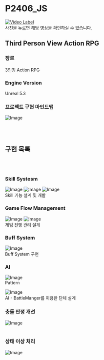# P2406_JS
 
[![Video Label](https://img.youtube.com/vi/OlcyzOfpHmI/0.jpg)](https://youtu.be/OlcyzOfpHmI)
<br>사진을 누르면 해당 영상을 확인하실 수 있습니다. </br>


## Third Person View Action RPG

### 장르 
3인칭 Action RPG

### Engine Version 
Unreal 5.3


### 프로젝트 구현 마인드맵
![Image](https://github.com/user-attachments/assets/88283cde-4366-4a72-92fb-ff6382b598bd)

<br></br> 
## 구현 목록 
<br> </br>
### Skill Systesm
![Image](https://github.com/user-attachments/assets/9cb19c34-1fc8-4bd5-a327-a312e67ee888)
![Image](https://github.com/user-attachments/assets/ae5cade1-9981-48f3-ae4a-da8c75c1ad32)
![Image](https://github.com/user-attachments/assets/b278eb7f-9bfe-4a35-a154-d1b72c280d9c)
<br> Skill 기능 설계 및 개발  </br> 

### Game Flow Management
![Image](https://github.com/user-attachments/assets/2358e13c-a249-4cdd-8c66-2ce0c94913a9)
![Image](https://github.com/user-attachments/assets/6b82899a-2921-40f4-bbd0-f26277640b48)
<br>게임 진행 관리 설계 </br>

### Buff System
![Image](https://github.com/user-attachments/assets/fb789037-b1bd-4e09-967b-4e6e347c8d1a)
<br>Buff System 구현 </br>

### AI
![Image](https://github.com/user-attachments/assets/7de58220-6a60-44da-83c5-ac984e50b523)
<br>Pattern </br>

![Image](https://github.com/user-attachments/assets/7f393cdc-0617-469d-a6c1-0e4b298d282c)
<br> AI - BattleManger를 이용한 단체 설계 </br>

### 충돌 판정 개선
![Image](https://github.com/user-attachments/assets/01f4c041-3b7d-4612-b99e-b0e141f012a5)
<br>  </br> 


### 상태 이상 처리
![Image](https://github.com/user-attachments/assets/ab36eac0-43ba-4e3b-b2cd-7fa2b1517f1b)
<br>  </br> 

<br>  <br>
<br><br> 

